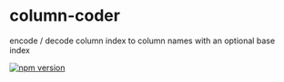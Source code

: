 # column-coder
encode / decode column index to column names with an optional base index

[![npm version](https://badge.fury.io/js/column-coder.svg)](https://badge.fury.io/js/column-coder)